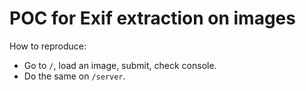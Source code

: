 # POC for Exif extraction on images

How to reproduce:
* Go to `/`, load an image, submit, check console.
* Do the same on `/server`.